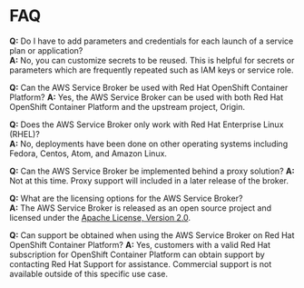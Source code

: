 # FAQ

**Q:** Do I have to add parameters and credentials for each launch of a service plan or application?   
**A:** No, you can customize secrets to be reused. This is helpful for secrets or parameters which are frequently repeated such as IAM keys or service role.

**Q:** Can the AWS Service Broker be used with Red Hat OpenShift Container Platform?
**A:** Yes, the AWS Service Broker can be used with both Red Hat OpenShift Container Platform and the upstream project, Origin.

**Q:** Does the AWS Service Broker only work with Red Hat Enterprise Linux (RHEL)?  
**A:** No, deployments have been done on other operating systems including Fedora, Centos, Atom, and Amazon Linux.

**Q:** Can the AWS Service Broker be implemented behind a proxy solution?
**A:** Not at this time. Proxy support will included in a later release of the broker.

**Q:** What are the licensing options for the AWS Service Broker?  
**A:** The AWS Service Broker is released as an open source project and licensed under the [Apache License, Version 2.0](http://www.apache.org/licenses/).

**Q:** Can support be obtained when using the AWS Service Broker on Red Hat OpenShift Container Platform?
**A:** Yes, customers with a valid Red Hat subscription for OpenShift Container Platform can obtain support by contacting Red Hat Support for assistance. Commercial support is not available outside of this specific use case.

